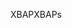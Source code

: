 <span data-ttu-id="fc978-101">XBAP</span><span class="sxs-lookup"><span data-stu-id="fc978-101">XBAPs</span></span>